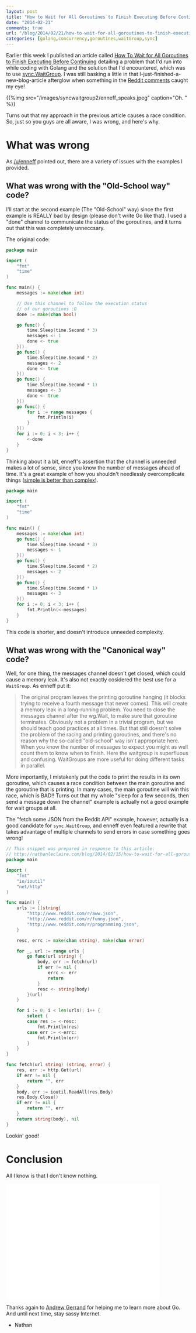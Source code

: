 ```yaml
---
layout: post
title: "How to Wait for All Goroutines to Finish Executing Before Continuing, Part Two:  Fixing My Oops"
date: "2014-02-21"
comments: true
url: "/blog/2014/02/21/how-to-wait-for-all-goroutines-to-finish-executing-before-continuing-part-two-fixing-my-ooops/"
categories: [golang,concurrency,goroutines,waitGroup,sync]
---
```


Earlier this week I published an article called [How To Wait for All Goroutines to Finish Executing Before Continuing](http://nathanleclaire.com/blog/2014/02/15/how-to-wait-for-all-goroutines-to-finish-executing-before-continuing/) detailing a problem that I'd run into while coding with Golang and the solution that I'd encountered, which was to use [sync.WaitGroup](http://golang.org/pkg/sync/#WaitGroup).  I was still basking a little in that I-just-finished-a-new-blog-article afterglow when something in the [Reddit comments](http://www.reddit.com/r/golang/comments/1y3spq/how_to_wait_for_all_goroutines_to_finish/) caught my eye!

{{%img src="/images/syncwaitgroup2/enneff_speaks.jpeg" caption="Oh. " %}}

Turns out that my approach in the previous article causes a race condition.  So, just so you guys are all aware, I was wrong, and here's why.

# What was wrong

As [/u/enneff](http://reddit.com/u/enneff) pointed out, there are a variety of issues with the examples I provided.

## What was wrong with the "Old-School way" code?

I'll start at the second example (The "Old-School" way) since the first example is REALLY bad by design (please don't write Go like that).  I used a "done" channel to communicate the status of the goroutines, and it turns out that this was completely unneccsary.

The original code:

```go
package main

import (
    "fmt"
    "time"
)

func main() {
    messages := make(chan int)

    // Use this channel to follow the execution status
    // of our goroutines :D
    done := make(chan bool)

    go func() {
        time.Sleep(time.Second * 3)
        messages <- 1
        done <- true
    }()
    go func() {
        time.Sleep(time.Second * 2)
        messages <- 2
        done <- true
    }() 
    go func() {
        time.Sleep(time.Second * 1)
        messages <- 3
        done <- true
    }()
    go func() {
        for i := range messages {
            fmt.Println(i)
        }
    }()
    for i := 0; i < 3; i++ {
        <-done
    }
}
```

Thinking about it a bit, enneff's assertion that the channel is unneeded makes a lot of sense, since you know the number of messages ahead of time.  It's a great example of how you shouldn't needlessly overcomplicate things ([simple is better than complex](http://legacy.python.org/dev/peps/pep-0020/)).

```go
package main

import (
    "fmt"
    "time"
)

func main() {
    messages := make(chan int)
    go func() {
        time.Sleep(time.Second * 3)
        messages <- 1
    }()
    go func() {
        time.Sleep(time.Second * 2)
        messages <- 2
    }()
    go func() {
        time.Sleep(time.Second * 1)
        messages <- 3
    }()
    for i := 0; i < 3; i++ {
        fmt.Println(<-messages)
    }
}
```

This code is shorter, and doesn't introduce unneeded complexity.

## What was wrong with the "Canonical way" code?

Well, for one thing, the messages channel doesn't get closed, which could cause a memory leak.  It's also not exactly cosidered the best use for a `WaitGroup`.  As enneff put it:

> The original program leaves the printing goroutine hanging (it blocks trying to receive a fourth message that never comes). This will create a memory leak in a long-running problem. You need to close the messages channel after the wg.Wait, to make sure that goroutine terminates. Obviously not a problem in a trivial program, but we should teach good practices at all times. But that still doesn't solve the problem of the racing and printing goroutines, and there's no reason why the so-called "old-school" way isn't appropriate here. When you know the number of messages to expect you might as well count them to know when to finish. Here the waitgroup is superfluous and confusing. WaitGroups are more useful for doing different tasks in parallel.

More importantly, I mistakenly put the code to print the results in its own goroutine, which causes a race condition between the main goroutine and the goroutine that is printing.  In many cases, the main goroutine will win this race, which is BAD!!  Turns out that my whole "sleep for a few seconds, then send a message down the channel" example is actually not a good example for wait groups at all.

The "fetch some JSON from the Reddit API" example, however, actually is a good candidate for `sync.WaitGroup`, and enneff even featured a rewrite that takes advantage of multiple channels to send errors in case something goes wrong!

```go
// This snippet was prepared in response to this article:
// http://nathanleclaire.com/blog/2014/02/15/how-to-wait-for-all-goroutines-to-finish-executing-before-continuing/
package main

import (
    "fmt"
    "io/ioutil"
    "net/http"
)

func main() {
    urls := []string{
        "http://www.reddit.com/r/aww.json",
        "http://www.reddit.com/r/funny.json",
        "http://www.reddit.com/r/programming.json",
    }

    resc, errc := make(chan string), make(chan error)

    for _, url := range urls {
        go func(url string) {
            body, err := fetch(url)
            if err != nil {
                errc <- err
                return
            }
            resc <- string(body)
        }(url)
    }

    for i := 0; i < len(urls); i++ {
        select {
        case res := <-resc:
            fmt.Println(res)
        case err := <-errc:
            fmt.Println(err)
        }
    }
}

func fetch(url string) (string, error) {
    res, err := http.Get(url)
    if err != nil {
        return "", err
    }
    body, err := ioutil.ReadAll(res.Body)
    res.Body.Close()
    if err != nil {
        return "", err
    }
    return string(body), nil
}
```

Lookin' good!

# Conclusion

All I know is that I don't know nothing.

<iframe width="420" height="315" src="//www.youtube.com/embed/5HtUnubXAO4" frameborder="0" allowfullscreen></iframe>

Thanks again to [Andrew Gerrand](https://twitter.com/enneff) for helping me to learn more about Go.  And until next time, stay sassy Internet.

- Nathan
